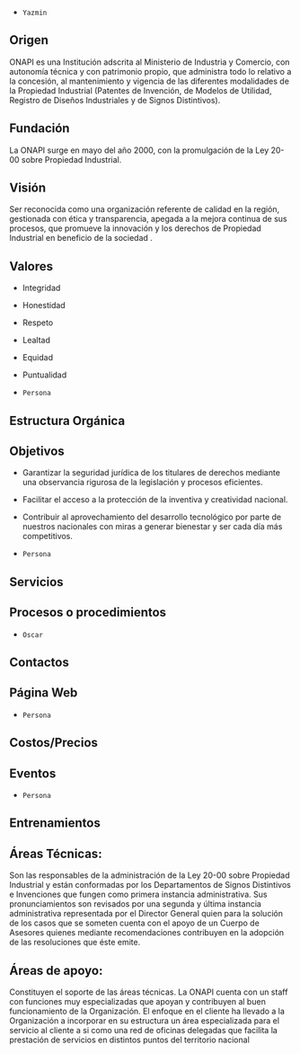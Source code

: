 - `Yazmin`
## Origen
ONAPI es una Institución adscrita al Ministerio de Industria y Comercio, con autonomía técnica y con patrimonio propio, que administra todo lo relativo a la concesión, al mantenimiento y vigencia de las diferentes modalidades de la Propiedad Industrial (Patentes de Invención, de Modelos de Utilidad, Registro de Diseños Industriales y de Signos Distintivos).

## Fundación
La ONAPI surge en mayo del año 2000, con la promulgación de la Ley 20-00 sobre Propiedad Industrial.

## Visión
Ser reconocida como una organización referente de calidad en la región, gestionada con ética y transparencia, apegada a la mejora continua de sus procesos, que promueve la innovación y los derechos de Propiedad Industrial en beneficio de la sociedad .

## Valores

- Integridad
- Honestidad
- Respeto
- Lealtad
- Equidad
- Puntualidad

- `Persona`
## Estructura Orgánica

## Objetivos
- Garantizar la seguridad jurídica de los titulares de derechos mediante una observancia rigurosa de la legislación y procesos eficientes.
- Facilitar el acceso a la protección de la inventiva y creatividad nacional.
- Contribuir al aprovechamiento del desarrollo tecnológico por parte de nuestros nacionales con miras a generar bienestar y ser cada día más competitivos.

- `Persona`
## Servicios
## Procesos o procedimientos
- `Oscar`
## Contactos
## Página Web
- `Persona`
## Costos/Precios
## Eventos
- `Persona`
## Entrenamientos

## Áreas Técnicas:

Son las responsables de la administración de la Ley 20-00 sobre Propiedad Industrial y están conformadas por los Departamentos de Signos Distintivos e Invenciones que fungen como primera instancia administrativa. Sus pronunciamientos son revisados por una segunda y última instancia administrativa representada por el Director General quien para la solución de los casos que se someten cuenta con el apoyo de un Cuerpo de Asesores quienes mediante recomendaciones contribuyen en la adopción de las resoluciones que éste emite.


## Áreas de apoyo:

Constituyen el soporte de las áreas técnicas. La ONAPI cuenta con un staff con funciones muy especializadas que apoyan y contribuyen al buen funcionamiento de la Organización. El enfoque en el cliente ha llevado a la Organización a incorporar en su estructura un área especializada para el servicio al cliente a si como una red de oficinas delegadas que facilita la prestación de servicios en distintos puntos del territorio nacional
